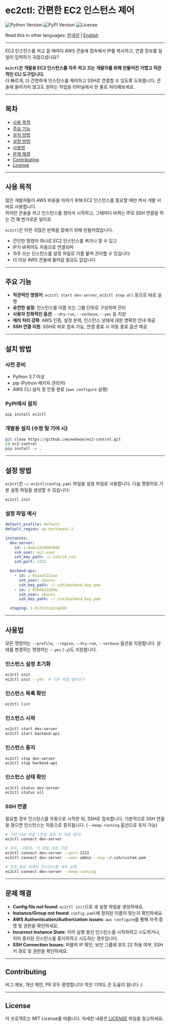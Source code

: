 # ec2ctl: 간편한 EC2 인스턴스 제어

![Python Version](https://img.shields.io/badge/python-3.7+-blue.svg) ![PyPI Version](https://img.shields.io/pypi/v/ec2ctl.svg) ![License](https://img.shields.io/badge/license-MIT-green.svg)

Read this in other languages: [한국어](https://github.com/eehwan/ec2-control/blob/main/README_ko.md) | [English](https://github.com/eehwan/ec2-control/blob/main/README.md)

---

EC2 인스턴스를 켜고 끌 때마다 AWS 콘솔에 접속해서 IP를 복사하고, 연결 정보를 일일이 입력하기 귀찮으셨나요?

**`ec2ctl`은 개발용 EC2 인스턴스를 자주 켜고 끄는 개발자를 위해 만들어진 가볍고 직관적인 CLI 도구입니다.**  
더 빠르게, 더 간편하게 인스턴스를 제어하고 SSH로 연결할 수 있도록 도와줍니다. 콘솔에 들어가지 않고도 원하는 작업을 터미널에서 한 줄로 처리해보세요.

---

## 목차

- [사용 목적](#사용-목적)
- [주요 기능](#주요-기능)
- [설치 방법](#설치-방법)
- [설정 방법](#설정-방법)
- [사용법](#사용법)
- [문제 해결](#문제-해결)
- [Contributing](#contributing)
- [License](#license)

---

## 사용 목적

많은 개발자들이 AWS 비용을 아끼기 위해 EC2 인스턴스를 필요할 때만 켜서 개발 서버로 사용합니다.  
하지만 콘솔을 켜고 인스턴스를 찾아서 시작하고, 그때마다 바뀌는 IP로 SSH 연결을 하는 건 꽤 번거로운 일이죠.

`ec2ctl`은 이런 귀찮은 반복을 없애기 위해 만들어졌습니다.

- 간단한 명령어 하나로 EC2 인스턴스를 켜거나 끌 수 있고
- IP가 바뀌어도 자동으로 연결되며
- 자주 쓰는 인스턴스를 설정 파일로 이름 붙여 관리할 수 있습니다
- 더 이상 AWS 콘솔에 들어갈 필요도 없습니다

---

## 주요 기능

- **직관적인 명령어**: `ec2ctl start dev-server`, `ec2ctl stop all` 등으로 바로 실행
- **유연한 설정**: 인스턴스를 이름 또는 그룹 단위로 구성하여 관리
- **사용자 친화적인 옵션**: `--dry-run`, `--verbose`, `--yes` 등 지원
- **에러 처리 강화**: AWS 인증, 설정 문제, 인스턴스 상태에 대한 명확한 안내 제공
- **SSH 연결 지원**: SSH로 바로 접속 가능, 연결 종료 시 자동 종료 옵션 제공

---

## 설치 방법

### 사전 준비

- Python 3.7 이상
- pip (Python 패키지 관리자)
- AWS CLI 설치 및 인증 완료 (`aws configure` 실행)

### PyPI에서 설치

```bash
pip install ec2ctl
````

### 개발용 설치 (수정 및 기여 시)

```bash
git clone https://github.com/eehwan/ec2-control.git
cd ec2-control
pip install -e .
```

---

## 설정 방법

`ec2ctl`은 `~/.ec2ctl/config.yaml` 파일을 설정 파일로 사용합니다.
다음 명령어로 기본 설정 파일을 생성할 수 있습니다:

```bash
ec2ctl init
```

### 설정 파일 예시

```yaml
default_profile: default
default_region: ap-northeast-2

instances:
  dev-server:
    id: i-0abc1234567890
    ssh_user: ec2-user
    ssh_key_path: ~/.ssh/id_rsa
    ssh_port: 2222

  backend-api:
    - id: i-01aaa111aaa
      ssh_user: ubuntu
      ssh_key_path: ~/.ssh/backend_key.pem
    - id: i-01bbb222bbb
      ssh_user: ubuntu
      ssh_key_path: ~/.ssh/backend_key.pem

  staging: i-0123staging456
```

---

## 사용법

모든 명령어는 `--profile`, `--region`, `--dry-run`, `--verbose` 옵션을 지원합니다.
상태를 변경하는 명령어는 `--yes` (`-y`)도 지원합니다.

### 인스턴스 설정 초기화

```bash
ec2ctl init
ec2ctl init --yes  # 기존 파일 덮어쓰기
```

### 인스턴스 목록 확인

```bash
ec2ctl list
```

### 인스턴스 시작

```bash
ec2ctl start dev-server
ec2ctl start backend-api
```

### 인스턴스 중지

```bash
ec2ctl stop dev-server
ec2ctl stop backend-api
```

### 인스턴스 상태 확인

```bash
ec2ctl status dev-server
ec2ctl status all
```

### SSH 연결

필요할 경우 인스턴스를 자동으로 시작한 뒤, SSH로 접속합니다.
기본적으로 SSH 연결을 끊으면 인스턴스는 자동으로 중지됩니다. (`--keep-running` 옵션으로 유지 가능)

```bash
# 기본 SSH 연결 (연결 종료 시 자동 중지)
ec2ctl connect dev-server

# 포트, 사용자, 키 파일 직접 지정
ec2ctl connect dev-server --port 2222
ec2ctl connect dev-server --user admin --key ~/.ssh/custom.pem

# 연결 종료 후에도 인스턴스를 계속 실행
ec2ctl connect dev-server --keep-running
```

---

## 문제 해결

* **Config file not found**: `ec2ctl init`으로 새 설정 파일을 생성하세요.
* **Instance/Group not found**: `config.yaml`에 정의된 이름이 맞는지 확인하세요.
* **AWS Authentication/Authorization issues**: `aws configure`를 통해 자격 증명 및 권한을 확인하세요.
* **Incorrect Instance State**: 이미 실행 중인 인스턴스를 시작하려고 시도하거나, 이미 중지된 인스턴스를 중지하려고 시도하는 경우입니다.
* **SSH Connection Issues**: 퍼블릭 IP 확인, 보안 그룹에 포트 22 허용 여부, SSH 키 경로 및 권한을 확인하세요.

---

## Contributing

버그 제보, 개선 제안, PR 모두 환영합니다!
작은 기여도 큰 도움이 됩니다 :)

---

## License

이 프로젝트는 MIT License를 따릅니다.
자세한 내용은 [LICENSE](./LICENSE) 파일을 참고하세요.